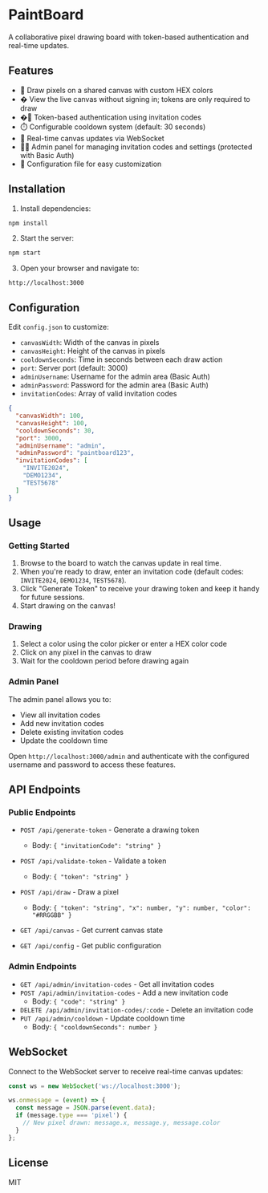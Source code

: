 # PaintBoard

A collaborative pixel drawing board with token-based authentication and real-time updates.

## Features

- 🎨 Draw pixels on a shared canvas with custom HEX colors
- � View the live canvas without signing in; tokens are only required to draw
- �🔐 Token-based authentication using invitation codes
- ⏱️ Configurable cooldown system (default: 30 seconds)
- 🔄 Real-time canvas updates via WebSocket
- 👨‍💼 Admin panel for managing invitation codes and settings (protected with Basic Auth)
- 📝 Configuration file for easy customization

## Installation

1. Install dependencies:
```bash
npm install
```

2. Start the server:
```bash
npm start
```

3. Open your browser and navigate to:
```
http://localhost:3000
```

## Configuration

Edit `config.json` to customize:

- `canvasWidth`: Width of the canvas in pixels
- `canvasHeight`: Height of the canvas in pixels
- `cooldownSeconds`: Time in seconds between each draw action
- `port`: Server port (default: 3000)
- `adminUsername`: Username for the admin area (Basic Auth)
- `adminPassword`: Password for the admin area (Basic Auth)
- `invitationCodes`: Array of valid invitation codes

```json
{
  "canvasWidth": 100,
  "canvasHeight": 100,
  "cooldownSeconds": 30,
  "port": 3000,
  "adminUsername": "admin",
  "adminPassword": "paintboard123",
  "invitationCodes": [
    "INVITE2024",
    "DEMO1234",
    "TEST5678"
  ]
}
```

## Usage

### Getting Started

1. Browse to the board to watch the canvas update in real time.
2. When you're ready to draw, enter an invitation code (default codes: `INVITE2024`, `DEMO1234`, `TEST5678`).
3. Click "Generate Token" to receive your drawing token and keep it handy for future sessions.
4. Start drawing on the canvas!

### Drawing

1. Select a color using the color picker or enter a HEX color code
2. Click on any pixel in the canvas to draw
3. Wait for the cooldown period before drawing again

### Admin Panel

The admin panel allows you to:
- View all invitation codes
- Add new invitation codes
- Delete existing invitation codes
- Update the cooldown time

Open `http://localhost:3000/admin` and authenticate with the configured username and password to access these features.

## API Endpoints

### Public Endpoints

- `POST /api/generate-token` - Generate a drawing token
  - Body: `{ "invitationCode": "string" }`
  
- `POST /api/validate-token` - Validate a token
  - Body: `{ "token": "string" }`
  
- `POST /api/draw` - Draw a pixel
  - Body: `{ "token": "string", "x": number, "y": number, "color": "#RRGGBB" }`
  
- `GET /api/canvas` - Get current canvas state
  
- `GET /api/config` - Get public configuration

### Admin Endpoints

- `GET /api/admin/invitation-codes` - Get all invitation codes
- `POST /api/admin/invitation-codes` - Add a new invitation code
  - Body: `{ "code": "string" }`
- `DELETE /api/admin/invitation-codes/:code` - Delete an invitation code
- `PUT /api/admin/cooldown` - Update cooldown time
  - Body: `{ "cooldownSeconds": number }`

## WebSocket

Connect to the WebSocket server to receive real-time canvas updates:

```javascript
const ws = new WebSocket('ws://localhost:3000');

ws.onmessage = (event) => {
  const message = JSON.parse(event.data);
  if (message.type === 'pixel') {
    // New pixel drawn: message.x, message.y, message.color
  }
};
```

## License

MIT